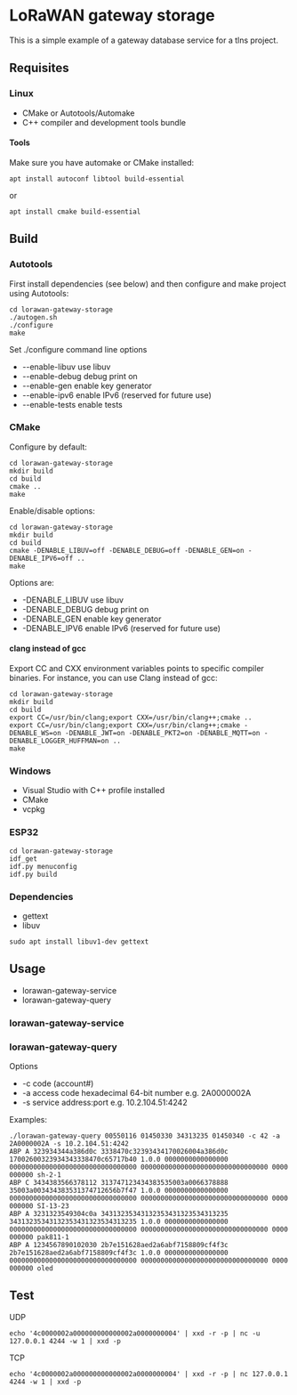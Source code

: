 # LoRaWAN gateway storage

This is a simple example of a gateway database service for a tlns project.

## Requisites

### Linux

- CMake or Autotools/Automake
- C++ compiler and development tools bundle

#### Tools

Make sure you have automake or CMake installed:

```
apt install autoconf libtool build-essential 
```

or 

```
apt install cmake build-essential 
```

## Build

### Autotools

First install dependencies (see below) and then configure and make project using Autotools:

```
cd lorawan-gateway-storage
./autogen.sh
./configure
make
```

Set ./configure command line options 
- --enable-libuv use libuv
- --enable-debug debug print on
- --enable-gen enable key generator
- --enable-ipv6 enable IPv6 (reserved for future use)
- --enable-tests enable tests

### CMake

Configure by default: 
```
cd lorawan-gateway-storage
mkdir build
cd build
cmake ..
make
```

Enable/disable options:
```
cd lorawan-gateway-storage
mkdir build
cd build
cmake -DENABLE_LIBUV=off -DENABLE_DEBUG=off -DENABLE_GEN=on -DENABLE_IPV6=off ..
make
```

Options are:

- -DENABLE_LIBUV use libuv
- -DENABLE_DEBUG debug print on
- -DENABLE_GEN enable key generator
- -DENABLE_IPV6 enable IPv6 (reserved for future use)

#### clang instead of gcc

Export CC and CXX environment variables points to specific compiler binaries.
For instance, you can use Clang instead of gcc:

```
cd lorawan-gateway-storage
mkdir build
cd build
export CC=/usr/bin/clang;export CXX=/usr/bin/clang++;cmake ..
export CC=/usr/bin/clang;export CXX=/usr/bin/clang++;cmake -DENABLE_WS=on -DENABLE_JWT=on -DENABLE_PKT2=on -DENABLE_MQTT=on -DENABLE_LOGGER_HUFFMAN=on ..
make
```

### Windows

- Visual Studio with C++ profile installed
- CMake
- vcpkg

### ESP32

```
cd lorawan-gateway-storage
idf_get
idf.py menuconfig
idf.py build
```

### Dependencies

- gettext
- libuv

```
sudo apt install libuv1-dev gettext 
```

## Usage

- lorawan-gateway-service
- lorawan-gateway-query

### lorawan-gateway-service

### lorawan-gateway-query

Options

- -c code (account#)
- -a access code hexadecimal 64-bit number e.g. 2A0000002A
- -s service address:port e.g. 10.2.104.51:4242 

Examples:
```
./lorawan-gateway-query 00550116 01450330 34313235 01450340 -c 42 -a 2A0000002A -s 10.2.104.51:4242 
ABP A 323934344a386d0c 3338470c32393434170026004a386d0c 17002600323934343338470c65717b40 1.0.0 0000000000000000 00000000000000000000000000000000 00000000000000000000000000000000 0000 000000 sh-2-1
ABP C 3434383566378112 313747123434383535003a0066378888 35003a003434383531374712656b7f47 1.0.0 0000000000000000 00000000000000000000000000000000 00000000000000000000000000000000 0000 000000 SI-13-23
ABP A 3231323549304c0a 34313235343132353431323534313235 34313235343132353431323534313235 1.0.0 0000000000000000 00000000000000000000000000000000 00000000000000000000000000000000 0000 000000 pak811-1
ABP A 1234567890102030 2b7e151628aed2a6abf7158809cf4f3c 2b7e151628aed2a6abf7158809cf4f3c 1.0.0 0000000000000000 00000000000000000000000000000000 00000000000000000000000000000000 0000 000000 oled
```

## Test

UDP
```
echo '4c0000002a000000000000002a0000000004' | xxd -r -p | nc -u 127.0.0.1 4244 -w 1 | xxd -p
```

TCP 
```
echo '4c0000002a000000000000002a0000000004' | xxd -r -p | nc 127.0.0.1 4244 -w 1 | xxd -p
```

